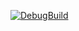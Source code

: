 [![DebugBuild](https://github.com/OzawaTaiki/GameEngine/actions/workflows/DebugBuild.yml/badge.svg)](https://github.com/OzawaTaiki/GameEngine/actions/workflows/DebugBuild.yml)
